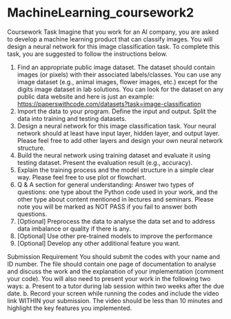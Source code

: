 # MachineLearning_coursework2
Coursework Task
Imagine that you work for an AI company, you are asked to develop a machine learning product that can
classify images. You will design a neural network for this image classification task. To complete this task,
you are suggested to follow the instructions below.
1. Find an appropriate public image dataset. The dataset should contain images (or pixels) with their
associated labels/classes. You can use any image dataset (e.g., animal images, flower images, etc.)
except for the digits image dataset in lab solutions. You can look for the dataset on any public data
website and here is just an example: https://paperswithcode.com/datasets?task=image-classification
2. Import the data to your program. Define the input and output. Split the data into training and testing
datasets.
3. Design a neural network for this image classification task. Your neural network should at least have
input layer, hidden layer, and output layer. Please feel free to add other layers and design your own
neural network structure.
4. Build the neural network using training dataset and evaluate it using testing dataset. Present the
evaluation result (e.g., accuracy).
5. Explain the training process and the model structure in a simple clear way. Please feel free to use
plot or flowchart.
6. Q & A section for general understanding: Answer two types of questions: one type about the Python
code used in your work, and the other type about content mentioned in lectures and seminars. Please
note you will be marked as NOT PASS if you fail to answer both questions.
7. [Optional] Preprocess the data to analyse the data set and to address data imbalance or quality if
there is any.
8. [Optional] Use other pre-trained models to improve the performance
9. [Optional] Develop any other additional feature you want.

Submission Requirement
You should submit the codes with your name and ID number. The file should contain one page of
documentation to analyse and discuss the work and the explanation of your implementation (comment
your code).
You will also need to present your work in the following two ways:
a. Present to a tutor during lab session within two weeks after the due date.
b. Record your screen while running the codes and include the video link WITHIN your
submission. The video should be less than 10 minutes and highlight the key features you
implemented.
